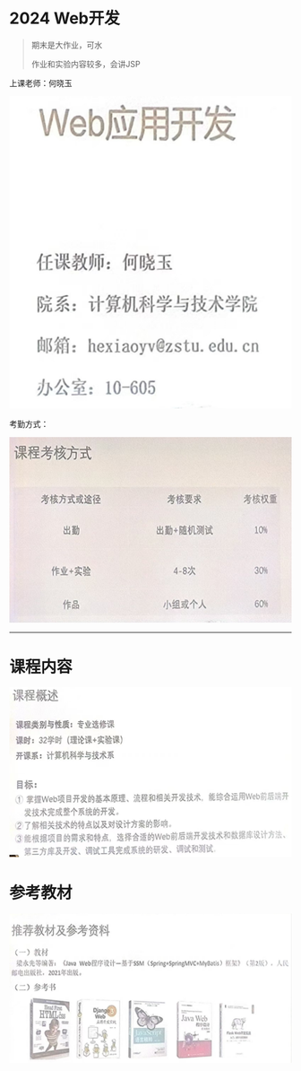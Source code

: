 # 2024 Web开发

> 期末是大作业，可水
>
> 作业和实验内容较多，会讲JSP

上课老师：何晓玉

![老师信息](assets/老师信息.png)



考勤方式：

![考勤方式](assets/考勤方式.png)



___



# 课程内容

![课程信息](assets/课程信息.png)





# 参考教材

![推荐教材](assets/推荐教材.png)
